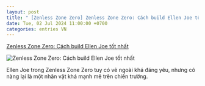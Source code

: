 ```yaml
---
layout: post
title: " [Zenless Zone Zero] Zenless Zone Zero: Cách build Ellen Joe tốt nhất"
date: Tue, 02 Jul 2024 11:00:00 +0700
categories: entries VN
---
```

[Zenless Zone Zero: Cách build Ellen Joe tốt nhất](https://minhtuanmobile.com/tin-tuc/zenless-zone-zero-cach-build-ellen-joe-tot-nhat/)

![Zenless Zone Zero: Cách build Ellen Joe tốt nhất](https://minhtuanmobile.com/uploads/blog/zenless-zone-zero-cach-build-ellen-joe-tot-nhat-240701031747.jpg)

Ellen Joe trong Zenless Zone Zero tuy có vẻ ngoài khá đáng yêu, nhưng cô nàng lại là một nhân vật khá mạnh mẽ trên chiến trường.

